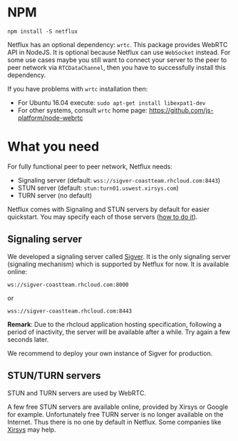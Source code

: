 # NPM
```shell
npm install -S netflux
```
Netflux has an optional dependency: `wrtc`. This package provides WebRTC API in NodeJS. It is optional because Netflux can use `WebSocket` instead. For some use cases maybe you still want to connect your server to the peer to peer network via `RTCDataChannel`, then you have to successfully install this dependency.

If you have problems with `wrtc` installation then:
- For Ubuntu 16.04 execute: `sudo apt-get install libexpat1-dev`
- For other systems, consult `wrtc` home page: https://github.com/js-platform/node-webrtc


# What you need
For fully functional peer to peer network, Netflux needs:
 - Signaling server (default: `wss://sigver-coastteam.rhcloud.com:8443`)
 - STUN server (default: `stun:turn01.uswest.xirsys.com`)
 - TURN server (no default)

Netflux comes with Signaling and STUN servers by default for easier quickstart. You may specify each of those servers ([how to do it](configuration.html)).


## Signaling server
We developed a signaling server called [Sigver](https://github.com/coast-team/sigver). It is the only signaling server (signaling mechanism) which is supported by Netflux for now. It is available online:

```
ws://sigver-coastteam.rhcloud.com:8000
```
or
```
wss://sigver-coastteam.rhcloud.com:8443
```

**Remark**: Due to the rhcloud application hosting specification, following a period of inactivity, the server will be available after a while. Try again a few seconds later.

We recommend to deploy your own instance of Sigver for production.

## STUN/TURN servers
STUN and TURN servers are used by WebRTC.

A few free STUN servers are available online, provided by Xirsys or Google for example. Unfortunately free TURN server is no longer available on the Internet. Thus there is no one by default in Netflux. Some companies like [Xirsys](http://xirsys.com) may help.
